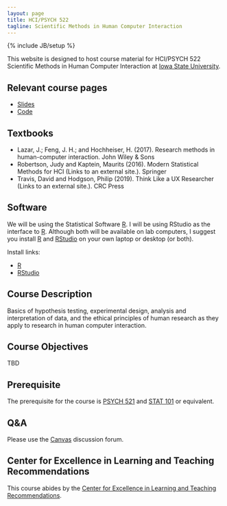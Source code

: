 ```yaml
---
layout: page
title: HCI/PSYCH 522
tagline: Scientific Methods in Human Computer Interaction
---
```

{% include JB/setup %}

This website is designed to host course material for HCI/PSYCH 522 
Scientific Methods in Human Computer Interaction at 
[Iowa State University](http://www.iastate.edu).


## Relevant course pages

- [Slides](slides)
- [Code](code)


## Textbooks

- Lazar, J.; Feng, J. H.; and Hochheiser, H. (2017). Research methods in human-computer interaction. John Wiley & Sons
- Robertson, Judy and Kaptein, Maurits (2016). Modern Statistical Methods for HCI (Links to an external site.). Springer
- Travis, David and Hodgson, Philip (2019). Think Like a UX Researcher (Links to an external site.). CRC Press



## Software 

We will be using the Statistical Software [R](https://www.r-project.org/). 
I will be using RStudio as the interface to [R](https://www.r-project.org/). 
Although both will be available on lab computers, I suggest you install 
[R](https://www.r-project.org/) and [RStudio](https://www.rstudio.com/) 
on your own laptop or desktop (or both).

Install links:

- [R](https://mirror.las.iastate.edu/CRAN/)
- [RStudio](https://www.rstudio.com/products/rstudio/download/) 




## Course Description

Basics of hypothesis testing, experimental design, 
analysis and interpretation of data, 
and the ethical principles of human research as they apply to research in 
human computer interaction.

## Course Objectives

TBD

## Prerequisite

The prerequisite for the course is 
[PSYCH 521](https://catalog.iastate.edu/search/?P=PSYCH%20521) and 
[STAT 101](https://catalog.iastate.edu/search/?P=STAT%20101) or equivalent. 



## Q&A

Please use the [Canvas](http://canvas.iastate.edu/) discussion forum. 



## Center for Excellence in Learning and Teaching Recommendations

This course abides by the [Center for Excellence in Learning and Teaching Recommendations](http://www.celt.iastate.edu/teaching/preparing-to-teach/recommended-iowa-state-university-syllabus-statements).

